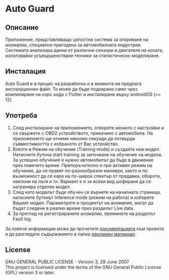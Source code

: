 # Auto Guard

## Описание
Приложение, представляващо цялостна система за откриване на аномалии, специално пригодена за автомобилната индустрия. Системата анализира данни от различни сензори в двигателя на колата, използвайки усъвършенствани техники за статистическо моделиране.

## Инсталация
Auto Guard е в процес на разработка и в момента не предлага инсталационен файл. То може да бъде подкарано само чрез компилиране на сорс кода с Flutter и инсталиране върху androidOS (>= 12). 

## Употреба
1. След инсталиране на приложението, отворете менюто с настройки и се свържете с OBD2 устройството, прикачено с автомобила. На приложението ще отнеме няколко секунди да потвърди съвместимостта с избраното от Вас устройство.
2. Влезте в Режим на обучение (Training mode) и създайте нов модел. Натиснете бутона start training за започване на обучение на модела. За успешно обучение е нужно автомобилът да бъде в движение през повечето време. Препоръчително е при активен режим на обучение, да се правят по-разнообразни маневри, както и по възможност да се кара на по-широк спектър от предавки, обороти, наклони на пътя и тн. Вариант е и за всеки вид шофиране да се натренира отделен модел.
3. След като моделът бъде обучен се върнете на началната страница, натиснете бутонът Inference mode (режим на работа) и изберете Вашият модел. Параметрите и процентът на аномалия, могат да бъдат следени в реално време през разделът Live data.
4. За преглед на регистрираните аномалии, преминете на разделът Fault log.
  
За повече информация може да прочетете [документацията](Documentaciq1.docx) към проекта и да разгледате съдържанието в папка [рекламен материал](reklamen_material).

## License
GNU GENERAL PUBLIC LICENSE - Version 3, 29 June 2007  
This project is licensed under the terms of the GNU General Public License (GPL) version 3 or later.
